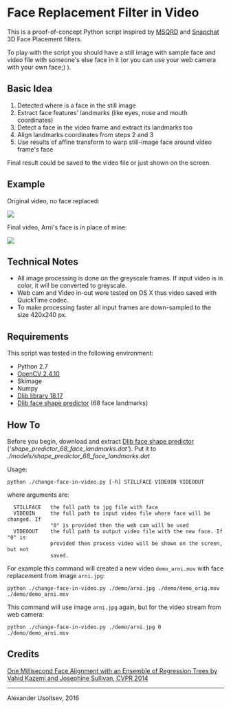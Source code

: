 # Face Replacement Filter in Video
This is a proof-of-concept Python script inspired by [MSQRD](http://msqrd.me) and [Snapchat](https://www.snapchat.com) 3D Face Placement filters.

To play with the script you should have a still image with sample face and video file with someone's else face in it (or you can use your web camera with your own face;) ).

## Basic Idea

1. Detected where is a face in the still image
2. Extract face features' landmarks (like eyes, nose and mouth coordinates)
3. Detect a face in the video frame and extract its landmarks too
4. Align landmarks coordinates from steps 2 and 3
5. Use results of affine transform to warp still-image face around video frame's face

Final result could be saved to the video file or just shown on the screen.

## Example
Original video, no face replaced:

<a href="https://youtu.be/YqC5wShZCXQ"><img src="http://i68.tinypic.com/2pzfmhc.png"></a>

Final video, Arni's face is in place of mine:

<a href="https://youtu.be/6X2vD8vt1t4"><img src="http://i63.tinypic.com/1zmktq8.png"></a>

## Technical Notes
* All image processing is done on the greyscale frames. If input video is in color, it will be converted to greyscale.
* Web cam and Video in-out were tested on OS X thus video saved with QuickTime codec. 
* To make processing faster all input frames are down-sampled to the size 420x240 px.

## Requirements

This script was tested in the following environment:

* Python 2.7
* [OpenCV 2.4.10](http://opencv.org)
* Skimage
* Numpy
* [Dlib library 18.17](http://dlib.net)
* [Dlib face shape predictor](http://sourceforge.net/projects/dclib/files/dlib/v18.10/shape_predictor_68_face_landmarks.dat.bz2) (68 face landmarks)


## How To
Before you begin, download and extract [Dlib face shape predictor](http://sourceforge.net/projects/dclib/files/dlib/v18.10/shape_predictor_68_face_landmarks.dat.bz2) (*'shape_predictor_68_face_landmarks.dat'*). Put it to *./models/shape_predictor_68_face_landmarks.dat*
 
Usage:

`python ./change-face-in-video.py [-h] STILLFACE VIDEOIN VIDEOOUT`

where arguments are:

```
  STILLFACE   the full path to jpg file with face
  VIDEOIN     the full path to input video file where face will be changed. If
              "0" is provided then the web cam will be used
  VIDEOOUT    the full path to output video file with the new face. If "0" is
              provided then process video will be shown on the screen, but not
              saved.
```

For example this command will created a new video `demo_arni.mov` with face replacement from image `arni.jpg`:

`python ./change-face-in-video.py ./demo/arni.jpg ./demo/demo_orig.mov ./demo/demo_arni.mov`

This command will use image `arni.jpg` again, but for the video stream from web camera:

`python ./change-face-in-video.py ./demo/arni.jpg 0 ./demo/demo_arni.mov`

## Credits

[One Millisecond Face Alignment with an Ensemble of Regression Trees by Vahid Kazemi and Josephine Sullivan, CVPR 2014](http://www.cv-foundation.org/openaccess/content_cvpr_2014/html/Kazemi_One_Millisecond_Face_2014_CVPR_paper.html)


-------
Alexander Usoltsev, 2016
